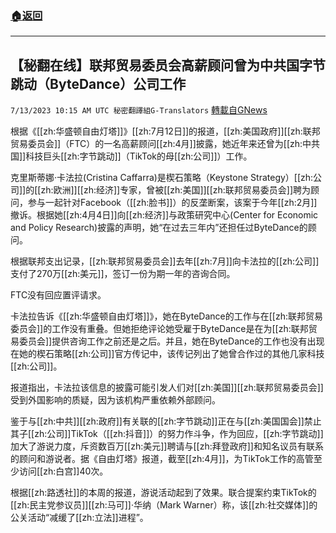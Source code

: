 ###  [:house:返回](README.md)
---


## 【秘翻在线】联邦贸易委员会高薪顾问曾为中共国字节跳动（ByteDance）公司工作
`7/13/2023 10:15 AM UTC 秘密翻譯組G-Translators` [轉載自GNews](https://gnews.org/articles/1457438)

根据《[[zh:华盛顿自由灯塔]]》[[zh:7月12日]]的报道，[[zh:美国政府]][[zh:联邦贸易委员会]]（FTC）的一名高薪顾问[[zh:4月]]披露，她近年来还曾为[[zh:中共国]]科技巨头[[zh:字节跳动]]（TikTok的母[[zh:公司]]）工作。

克里斯蒂娜·卡法拉(Cristina Caffarra)是楔石策略（Keystone Strategy）[[zh:公司]]的[[zh:欧洲]][[zh:经济]]专家，曾被[[zh:美国]][[zh:联邦贸易委员会]]聘为顾问，参与一起针对Facebook（[[zh:脸书]]）的反垄断案，该案于今年[[zh:2月]]撤诉。根据她[[zh:4月4日]]向[[zh:经济]]与政策研究中心(Center for Economic and Policy Research)披露的声明，她“在过去三年内”还担任过ByteDance的顾问。

根据联邦支出记录，[[zh:联邦贸易委员会]]去年[[zh:7月]]向卡法拉的[[zh:公司]]支付了270万[[zh:美元]]，签订一份为期一年的咨询合同。

FTC没有回应置评请求。

卡法拉告诉《[[zh:华盛顿自由灯塔]]》，她在ByteDance的工作与在[[zh:联邦贸易委员会]]的工作没有重叠。但她拒绝评论她受雇于ByteDance是在为[[zh:联邦贸易委员会]]提供咨询工作之前还是之后。并且，她在ByteDance的工作也没有出现在她的楔石策略[[zh:公司]]官方传记中，该传记列出了她曾合作过的其他几家科技[[zh:公司]]。

报道指出，卡法拉该信息的披露可能引发人们对[[zh:美国]][[zh:联邦贸易委员会]]受到外国影响的质疑，因为该机构严重依赖外部顾问。

鉴于与[[zh:中共]][[zh:政府]]有关联的[[zh:字节跳动]]正在与[[zh:美国国会]]禁止其子[[zh:公司]]TikTok（[[zh:抖音]]）的努力作斗争，作为回应，[[zh:字节跳动]]加大了游说力度，斥资数百万[[zh:美元]]聘请与[[zh:拜登政府]]和知名议员有联系的顾问和游说者。据《自由灯塔》报道，截至[[zh:4月]]，为TikTok工作的高管至少访问[[zh:白宫]]40次。

根据[[zh:路透社]]的本周的报道，游说活动起到了效果。联合提案约束TikTok的[[zh:民主党参议员]][[zh:马可]]·华纳（Mark Warner）称，该[[zh:社交媒体]]的公关活动“减缓了[[zh:立法]]进程”。
